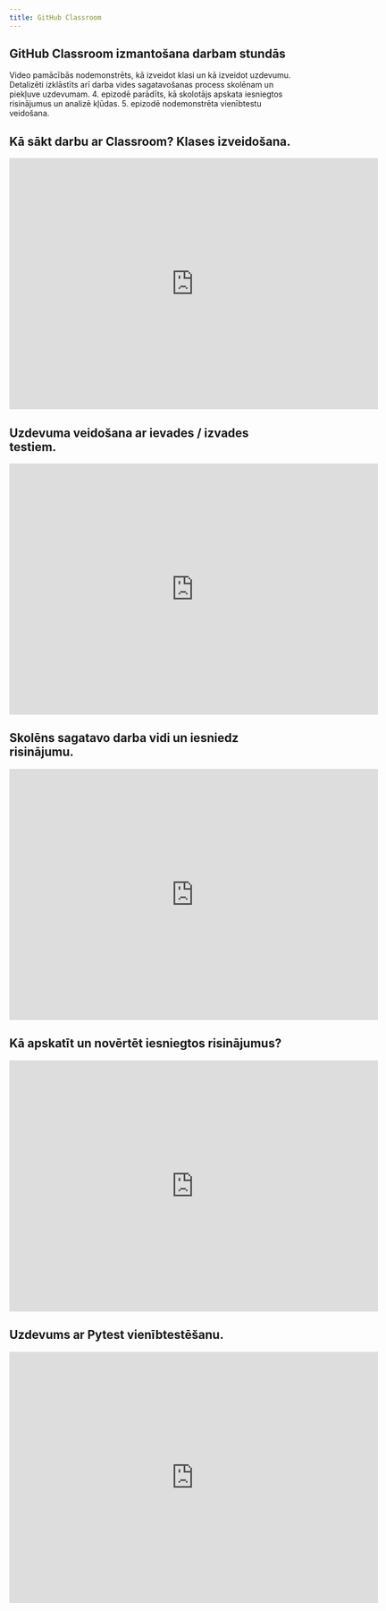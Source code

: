 ```yaml
---
title: GitHub Classroom
---
```

## GitHub Classroom izmantošana darbam stundās

Video pamācībās nodemonstrēts, kā izveidot klasi un kā izveidot uzdevumu. Detalizēti izklāstīts arī darba vides sagatavošanas process skolēnam un piekļuve uzdevumam. 4. epizodē parādīts, kā skolotājs apskata iesniegtos risinājumus un analizē kļūdas. 5. epizodē nodemonstrēta vienībtestu veidošana.

## Kā sākt darbu ar Classroom? Klases izveidošana.

<iframe src="https://www.youtube.com/embed/I7j-8L2aELs" title="YouTube video player" width="660" height="449" frameborder="0" allow="accelerometer; autoplay; clipboard-write; encrypted-media; gyroscope; picture-in-picture" allowfullscreen></iframe>


## Uzdevuma veidošana ar ievades / izvades testiem.

<iframe src="https://www.youtube.com/embed/99sphmlzj_E" title="YouTube video player"  width="660" height="449" frameborder="0" allow="accelerometer; autoplay; clipboard-write; encrypted-media; gyroscope; picture-in-picture" allowfullscreen></iframe>


## Skolēns sagatavo darba vidi un iesniedz risinājumu.

<iframe src="https://www.youtube.com/embed/G9QIXWPJA24" title="YouTube video player"  width="660" height="449" frameborder="0" allow="accelerometer; autoplay; clipboard-write; encrypted-media; gyroscope; picture-in-picture" allowfullscreen></iframe>


## Kā apskatīt un novērtēt iesniegtos risinājumus?

<iframe src="https://www.youtube.com/embed/Z847swkaxp8" title="YouTube video player"  width="660" height="449" frameborder="0" allow="accelerometer; autoplay; clipboard-write; encrypted-media; gyroscope; picture-in-picture" allowfullscreen></iframe>


## Uzdevums ar Pytest vienībtestēšanu.

<iframe src="https://www.youtube.com/embed/Jl68-0RICUA" title="YouTube video player" width="660" height="449" frameborder="0" allow="accelerometer; autoplay; clipboard-write; encrypted-media; gyroscope; picture-in-picture" allowfullscreen></iframe>
